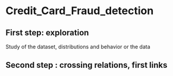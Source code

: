 # Credit_Card_Fraud_detection

## First step: exploration

  Study of the dataset, distributions and behavior or the data


## Second step : crossing relations, first links 
